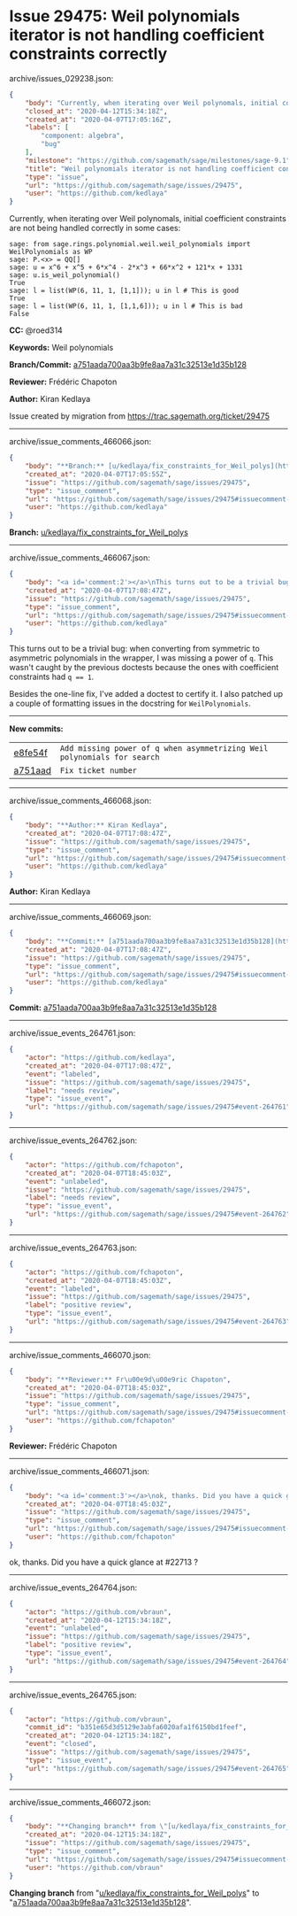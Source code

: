 # Issue 29475: Weil polynomials iterator is not handling coefficient constraints correctly

archive/issues_029238.json:
```json
{
    "body": "Currently, when iterating over Weil polynomals, initial coefficient constraints are not being handled correctly in some cases:\n\n```\nsage: from sage.rings.polynomial.weil.weil_polynomials import WeilPolynomials as WP\nsage: P.<x> = QQ[]\nsage: u = x^6 + x^5 + 6*x^4 - 2*x^3 + 66*x^2 + 121*x + 1331\nsage: u.is_weil_polynomial()\nTrue\nsage: l = list(WP(6, 11, 1, [1,1])); u in l # This is good\nTrue\nsage: l = list(WP(6, 11, 1, [1,1,6])); u in l # This is bad\nFalse\n```\n\n**CC:**  @roed314\n\n**Keywords:** Weil polynomials\n\n**Branch/Commit:** [a751aada700aa3b9fe8aa7a31c32513e1d35b128](https://github.com/sagemath/sagetrac-mirror/commit/a751aada700aa3b9fe8aa7a31c32513e1d35b128)\n\n**Reviewer:** Fr\u00e9d\u00e9ric Chapoton\n\n**Author:** Kiran Kedlaya\n\nIssue created by migration from https://trac.sagemath.org/ticket/29475\n\n",
    "closed_at": "2020-04-12T15:34:18Z",
    "created_at": "2020-04-07T17:05:16Z",
    "labels": [
        "component: algebra",
        "bug"
    ],
    "milestone": "https://github.com/sagemath/sage/milestones/sage-9.1",
    "title": "Weil polynomials iterator is not handling coefficient constraints correctly",
    "type": "issue",
    "url": "https://github.com/sagemath/sage/issues/29475",
    "user": "https://github.com/kedlaya"
}
```
Currently, when iterating over Weil polynomals, initial coefficient constraints are not being handled correctly in some cases:

```
sage: from sage.rings.polynomial.weil.weil_polynomials import WeilPolynomials as WP
sage: P.<x> = QQ[]
sage: u = x^6 + x^5 + 6*x^4 - 2*x^3 + 66*x^2 + 121*x + 1331
sage: u.is_weil_polynomial()
True
sage: l = list(WP(6, 11, 1, [1,1])); u in l # This is good
True
sage: l = list(WP(6, 11, 1, [1,1,6])); u in l # This is bad
False
```

**CC:**  @roed314

**Keywords:** Weil polynomials

**Branch/Commit:** [a751aada700aa3b9fe8aa7a31c32513e1d35b128](https://github.com/sagemath/sagetrac-mirror/commit/a751aada700aa3b9fe8aa7a31c32513e1d35b128)

**Reviewer:** Frédéric Chapoton

**Author:** Kiran Kedlaya

Issue created by migration from https://trac.sagemath.org/ticket/29475





---

archive/issue_comments_466066.json:
```json
{
    "body": "**Branch:** [u/kedlaya/fix_constraints_for_Weil_polys](https://github.com/sagemath/sagetrac-mirror/tree/u/kedlaya/fix_constraints_for_Weil_polys)",
    "created_at": "2020-04-07T17:05:55Z",
    "issue": "https://github.com/sagemath/sage/issues/29475",
    "type": "issue_comment",
    "url": "https://github.com/sagemath/sage/issues/29475#issuecomment-466066",
    "user": "https://github.com/kedlaya"
}
```

**Branch:** [u/kedlaya/fix_constraints_for_Weil_polys](https://github.com/sagemath/sagetrac-mirror/tree/u/kedlaya/fix_constraints_for_Weil_polys)



---

archive/issue_comments_466067.json:
```json
{
    "body": "<a id='comment:2'></a>\nThis turns out to be a trivial bug: when converting from symmetric to asymmetric polynomials in the wrapper, I was missing a power of `q`. This wasn't caught by the previous doctests because the ones with coefficient constraints had `q == 1`. \n\nBesides the one-line fix, I've added a doctest to certify it. I also patched up a couple of formatting issues in the docstring for `WeilPolynomials`.\n\n---\n**New commits:**\n<table><tr><td><a href=\"https://github.com/sagemath/sagetrac-mirror/commit/e8fe54f9e8978a1b3ff27d01db0527e0359f75d2\">e8fe54f</a></td><td><code>Add missing power of q when asymmetrizing Weil polynomials for search</code></td></tr><tr><td><a href=\"https://github.com/sagemath/sagetrac-mirror/commit/a751aada700aa3b9fe8aa7a31c32513e1d35b128\">a751aad</a></td><td><code>Fix ticket number</code></td></tr></table>\n",
    "created_at": "2020-04-07T17:08:47Z",
    "issue": "https://github.com/sagemath/sage/issues/29475",
    "type": "issue_comment",
    "url": "https://github.com/sagemath/sage/issues/29475#issuecomment-466067",
    "user": "https://github.com/kedlaya"
}
```

<a id='comment:2'></a>
This turns out to be a trivial bug: when converting from symmetric to asymmetric polynomials in the wrapper, I was missing a power of `q`. This wasn't caught by the previous doctests because the ones with coefficient constraints had `q == 1`. 

Besides the one-line fix, I've added a doctest to certify it. I also patched up a couple of formatting issues in the docstring for `WeilPolynomials`.

---
**New commits:**
<table><tr><td><a href="https://github.com/sagemath/sagetrac-mirror/commit/e8fe54f9e8978a1b3ff27d01db0527e0359f75d2">e8fe54f</a></td><td><code>Add missing power of q when asymmetrizing Weil polynomials for search</code></td></tr><tr><td><a href="https://github.com/sagemath/sagetrac-mirror/commit/a751aada700aa3b9fe8aa7a31c32513e1d35b128">a751aad</a></td><td><code>Fix ticket number</code></td></tr></table>




---

archive/issue_comments_466068.json:
```json
{
    "body": "**Author:** Kiran Kedlaya",
    "created_at": "2020-04-07T17:08:47Z",
    "issue": "https://github.com/sagemath/sage/issues/29475",
    "type": "issue_comment",
    "url": "https://github.com/sagemath/sage/issues/29475#issuecomment-466068",
    "user": "https://github.com/kedlaya"
}
```

**Author:** Kiran Kedlaya



---

archive/issue_comments_466069.json:
```json
{
    "body": "**Commit:** [a751aada700aa3b9fe8aa7a31c32513e1d35b128](https://github.com/sagemath/sagetrac-mirror/commit/a751aada700aa3b9fe8aa7a31c32513e1d35b128)",
    "created_at": "2020-04-07T17:08:47Z",
    "issue": "https://github.com/sagemath/sage/issues/29475",
    "type": "issue_comment",
    "url": "https://github.com/sagemath/sage/issues/29475#issuecomment-466069",
    "user": "https://github.com/kedlaya"
}
```

**Commit:** [a751aada700aa3b9fe8aa7a31c32513e1d35b128](https://github.com/sagemath/sagetrac-mirror/commit/a751aada700aa3b9fe8aa7a31c32513e1d35b128)



---

archive/issue_events_264761.json:
```json
{
    "actor": "https://github.com/kedlaya",
    "created_at": "2020-04-07T17:08:47Z",
    "event": "labeled",
    "issue": "https://github.com/sagemath/sage/issues/29475",
    "label": "needs review",
    "type": "issue_event",
    "url": "https://github.com/sagemath/sage/issues/29475#event-264761"
}
```



---

archive/issue_events_264762.json:
```json
{
    "actor": "https://github.com/fchapoton",
    "created_at": "2020-04-07T18:45:03Z",
    "event": "unlabeled",
    "issue": "https://github.com/sagemath/sage/issues/29475",
    "label": "needs review",
    "type": "issue_event",
    "url": "https://github.com/sagemath/sage/issues/29475#event-264762"
}
```



---

archive/issue_events_264763.json:
```json
{
    "actor": "https://github.com/fchapoton",
    "created_at": "2020-04-07T18:45:03Z",
    "event": "labeled",
    "issue": "https://github.com/sagemath/sage/issues/29475",
    "label": "positive review",
    "type": "issue_event",
    "url": "https://github.com/sagemath/sage/issues/29475#event-264763"
}
```



---

archive/issue_comments_466070.json:
```json
{
    "body": "**Reviewer:** Fr\u00e9d\u00e9ric Chapoton",
    "created_at": "2020-04-07T18:45:03Z",
    "issue": "https://github.com/sagemath/sage/issues/29475",
    "type": "issue_comment",
    "url": "https://github.com/sagemath/sage/issues/29475#issuecomment-466070",
    "user": "https://github.com/fchapoton"
}
```

**Reviewer:** Frédéric Chapoton



---

archive/issue_comments_466071.json:
```json
{
    "body": "<a id='comment:3'></a>\nok, thanks. Did you have a quick glance at #22713 ?",
    "created_at": "2020-04-07T18:45:03Z",
    "issue": "https://github.com/sagemath/sage/issues/29475",
    "type": "issue_comment",
    "url": "https://github.com/sagemath/sage/issues/29475#issuecomment-466071",
    "user": "https://github.com/fchapoton"
}
```

<a id='comment:3'></a>
ok, thanks. Did you have a quick glance at #22713 ?



---

archive/issue_events_264764.json:
```json
{
    "actor": "https://github.com/vbraun",
    "created_at": "2020-04-12T15:34:18Z",
    "event": "unlabeled",
    "issue": "https://github.com/sagemath/sage/issues/29475",
    "label": "positive review",
    "type": "issue_event",
    "url": "https://github.com/sagemath/sage/issues/29475#event-264764"
}
```



---

archive/issue_events_264765.json:
```json
{
    "actor": "https://github.com/vbraun",
    "commit_id": "b351e65d3d5129e3abfa6020afa1f6150bd1feef",
    "created_at": "2020-04-12T15:34:18Z",
    "event": "closed",
    "issue": "https://github.com/sagemath/sage/issues/29475",
    "type": "issue_event",
    "url": "https://github.com/sagemath/sage/issues/29475#event-264765"
}
```



---

archive/issue_comments_466072.json:
```json
{
    "body": "**Changing branch** from \"[u/kedlaya/fix_constraints_for_Weil_polys](https://github.com/sagemath/sagetrac-mirror/tree/u/kedlaya/fix_constraints_for_Weil_polys)\" to \"[a751aada700aa3b9fe8aa7a31c32513e1d35b128](https://github.com/sagemath/sagetrac-mirror/commit/a751aada700aa3b9fe8aa7a31c32513e1d35b128)\".",
    "created_at": "2020-04-12T15:34:18Z",
    "issue": "https://github.com/sagemath/sage/issues/29475",
    "type": "issue_comment",
    "url": "https://github.com/sagemath/sage/issues/29475#issuecomment-466072",
    "user": "https://github.com/vbraun"
}
```

**Changing branch** from "[u/kedlaya/fix_constraints_for_Weil_polys](https://github.com/sagemath/sagetrac-mirror/tree/u/kedlaya/fix_constraints_for_Weil_polys)" to "[a751aada700aa3b9fe8aa7a31c32513e1d35b128](https://github.com/sagemath/sagetrac-mirror/commit/a751aada700aa3b9fe8aa7a31c32513e1d35b128)".
